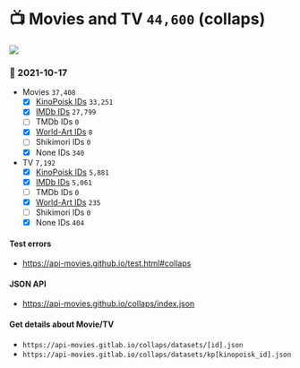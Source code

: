 # :tv: Movies and TV `44,600` (collaps)

<a href="https://API-Movies.github.io"><img src="https://API-Movies.github.io/banner.png?cache"></a>

### :date: 2021-10-17
- Movies `37,408`
  - [x] <a href="https://API-Movies.github.io/collaps/movie_kinopoisk_ids.json">KinoPoisk IDs</a> `33,251`
  - [x] <a href="https://API-Movies.github.io/collaps/movie_imdb_ids.json">IMDb IDs</a> `27,799`
  - [ ] TMDb IDs `0`
  - [x] <a href="https://API-Movies.github.io/collaps/movie_world_art_ids.json">World-Art IDs</a> `8`
  - [ ] Shikimori IDs `0`
  - [x] None IDs `340`
- TV `7,192`
  - [x] <a href="https://API-Movies.github.io/collaps/tv_kinopoisk_ids.json">KinoPoisk IDs</a> `5,881`
  - [x] <a href="https://API-Movies.github.io/collaps/tv_imdb_ids.json">IMDb IDs</a> `5,061`
  - [ ] TMDb IDs `0`
  - [x] <a href="https://API-Movies.github.io/collaps/tv_world_art_ids.json">World-Art IDs</a> `235`
  - [ ] Shikimori IDs `0`
  - [x] None IDs `404`
#### Test errors
- <a href='https://api-movies.github.io/test.html#collaps'>https://api-movies.github.io/test.html#collaps</a>
#### JSON API
- <a href='https://api-movies.github.io/collaps/index.json'>https://api-movies.github.io/collaps/index.json</a>
#### Get details about Movie/TV
- `https://api-movies.gitlab.io/collaps/datasets/[id].json`
- `https://api-movies.gitlab.io/collaps/datasets/kp[kinopoisk_id].json`
